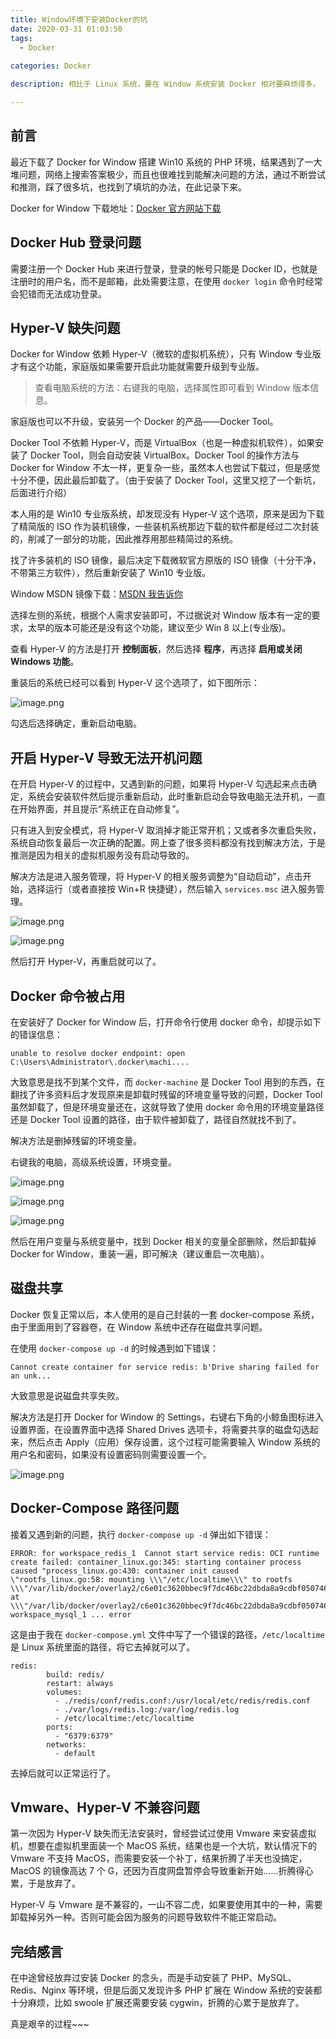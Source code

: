 ```yaml
---
title: Window环境下安装Docker的坑
date: 2020-03-31 01:03:50
tags:
  - Docker
  
categories: Docker

description: 相比于 Linux 系统，要在 Window 系统安装 Docker 相对要麻烦得多。

---
```


## 前言
最近下载了 Docker for Window 搭建 Win10 系统的 PHP 环境，结果遇到了一大堆问题，网络上搜索答案极少，而且也很难找到能解决问题的方法，通过不断尝试和推测，踩了很多坑，也找到了填坑的办法，在此记录下来。

Docker for Window 下载地址：[Docker 官方网站下载](https://www.docker.com/products/docker-desktop)

## Docker Hub 登录问题
需要注册一个 Docker Hub 来进行登录，登录的帐号只能是 Docker ID，也就是注册时的用户名，而不是邮箱，此处需要注意，在使用 `docker login` 命令时经常会犯错而无法成功登录。

## Hyper-V 缺失问题
Docker for Window 依赖 Hyper-V（微软的虚拟机系统），只有 Window 专业版才有这个功能，家庭版如果需要开启此功能就需要升级到专业版。

> 查看电脑系统的方法：右键我的电脑，选择属性即可看到 Window 版本信息。

家庭版也可以不升级，安装另一个 Docker 的产品——Docker Tool。

Docker Tool 不依赖 Hyper-V，而是 VirtualBox（也是一种虚拟机软件），如果安装了 Docker Tool，则会自动安装 VirtualBox。Docker Tool 的操作方法与 Docker for Window 不太一样，更复杂一些，虽然本人也尝试下载过，但是感觉十分不便，因此最后卸载了。（由于安装了 Docker Tool，这里又挖了一个新坑，后面进行介绍）

本人用的是 Win10 专业版系统，却发现没有 Hyper-V 这个选项，原来是因为下载了精简版的 ISO 作为装机镜像，一些装机系统那边下载的软件都是经过二次封装的，削减了一部分的功能，因此推荐用那些精简过的系统。

找了许多装机的 ISO 镜像，最后决定下载微软官方原版的 ISO 镜像（十分干净，不带第三方软件），然后重新安装了 Win10 专业版。

Window MSDN 镜像下载：[MSDN 我告诉你](https://msdn.itellyou.cn/)

选择左侧的系统，根据个人需求安装即可，不过据说对 Window 版本有一定的要求，太早的版本可能还是没有这个功能，建议至少 Win 8 以上(专业版)。

查看 Hyper-V 的方法是打开 **控制面板**，然后选择 **程序**，再选择 **启用或关闭 Windows 功能**。

重装后的系统已经可以看到 Hyper-V 这个选项了，如下图所示：

![image.png](https://i.loli.net/2019/10/20/uHBJOYP3Mtze6jc.png)

勾选后选择确定，重新启动电脑。

## 开启 Hyper-V 导致无法开机问题
在开启 Hyper-V 的过程中，又遇到新的问题，如果将 Hyper-V 勾选起来点击确定，系统会安装软件然后提示重新启动，此时重新启动会导致电脑无法开机，一直在开始界面，并且提示“系统正在自动修复”。

只有进入到安全模式，将 Hyper-V 取消掉才能正常开机；又或者多次重启失败，系统自动恢复最后一次正确的配置。网上查了很多资料都没有找到解决方法，于是推测是因为相关的虚拟机服务没有启动导致的。

解决方法是进入服务管理，将 Hyper-V 的相关服务调整为“自动启动”，点击开始，选择运行（或者直接按 Win+R 快捷键），然后输入 `services.msc` 进入服务管理。

![image.png](https://i.loli.net/2019/10/20/75OeL1pd4x6QtzS.png)

![image.png](https://i.loli.net/2019/10/20/hkmugev9KtBzlZ3.png)

然后打开 Hyper-V，再重启就可以了。

## Docker 命令被占用
在安装好了 Docker for Window 后，打开命令行使用 docker 命令，却提示如下的错误信息：

```
unable to resolve docker endpoint: open C:\Users\Administrator\.docker\machi....
```

大致意思是找不到某个文件，而 `docker-machine` 是 Docker Tool 用到的东西，在翻找了许多资料后才发现原来是卸载时残留的环境变量导致的问题，Docker Tool 虽然卸载了，但是环境变量还在，这就导致了使用 docker 命令用的环境变量路径还是 Docker Tool 设置的路径，由于软件被卸载了，路径自然就找不到了。

解决方法是删掉残留的环境变量。

右键我的电脑，高级系统设置，环境变量。

![image.png](https://i.loli.net/2019/10/20/VLGM5XjYpJhZEeW.png)

![image.png](https://i.loli.net/2019/10/20/1HFzeVMgtSoLRb7.png)

![image.png](https://i.loli.net/2019/10/20/QYVrGO3k2M8By1D.png)

然后在用户变量与系统变量中，找到 Docker 相关的变量全部删除，然后卸载掉 Docker for Window，重装一遍，即可解决（建议重启一次电脑）。

## 磁盘共享
Docker 恢复正常以后，本人使用的是自己封装的一套 docker-compose 系统，由于里面用到了容器卷，在 Window 系统中还存在磁盘共享问题。

在使用 `docker-compose up -d` 的时候遇到如下错误：

```
Cannot create container for service redis: b'Drive sharing failed for an unk...
```

大致意思是说磁盘共享失败。

解决方法是打开 Docker for Window 的 Settings，右键右下角的小鲸鱼图标进入设置界面，在设置界面中选择 Shared Drives 选项卡，将需要共享的磁盘勾选起来，然后点击 Apply（应用）保存设置，这个过程可能需要输入 Window 系统的用户名和密码，如果没有设置密码则需要设置一个。

![image.png](https://i.loli.net/2019/10/20/RCuri4gzwynGNeH.png)

## Docker-Compose 路径问题
接着又遇到新的问题，执行 `docker-compose up -d` 弹出如下错误：

```
ERROR: for workspace_redis_1  Cannot start service redis: OCI runtime create failed: container_linux.go:345: starting container process caused "process_linux.go:430: container init caused \"rootfs_linux.go:58: mounting \\\"/etc/localtime\\\" to rootfs \\\"/var/lib/docker/overlay2/c6e01c3620bbec9f7dc46bc22dbda8a9cdbf050746f17af60e665fb2191f5d27/merged\\\" at \\\"/var/lib/docker/overlay2/c6e01c3620bbec9f7dc46bc22dbda8a9cdbf050746f17af60e665fb2191f5d27/merged/usr/share/zonStarting workspace_mysql_1 ... error 
```

这是由于我在 `docker-compose.yml` 文件中写了一个错误的路径，`/etc/localtime` 是 Linux 系统里面的路径，将它去掉就可以了。

```
redis:
        build: redis/
        restart: always
        volumes:
          - ./redis/conf/redis.conf:/usr/local/etc/redis/redis.conf
          - ./var/logs/redis.log:/var/log/redis.log
          - /etc/localtime:/etc/localtime
        ports:
          - "6379:6379"
        networks:
          - default
```

去掉后就可以正常运行了。

## Vmware、Hyper-V 不兼容问题
第一次因为 Hyper-V 缺失而无法安装时，曾经尝试过使用 Vmware 来安装虚拟机，想要在虚拟机里面装一个 MacOS 系统，结果也是一个大坑，默认情况下的 Vmware 不支持 MacOS，而需要安装一个补丁，结果折腾了半天也没搞定，MacOS 的镜像高达 7 个 G，还因为百度网盘暂停会导致重新开始……折腾得心累，于是放弃了。

Hyper-V 与 Vmware 是不兼容的，一山不容二虎，如果要使用其中的一种，需要卸载掉另外一种。否则可能会因为服务的问题导致软件不能正常启动。

## 完结感言
在中途曾经放弃过安装 Docker 的念头，而是手动安装了 PHP、MySQL、Redis、Nginx 等环境，但是后面又发现许多 PHP 扩展在 Window 系统的安装都十分麻烦，比如 swoole 扩展还需要安装 cygwin，折腾的心累于是放弃了。

真是艰辛的过程~~~
